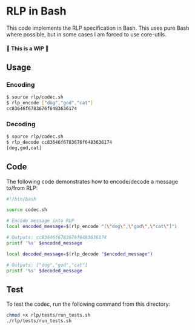 # RLP in Bash

This code implements the RLP specification in Bash. This uses pure Bash where possible, but in some cases I am forced to use core-utils.

#### 🚧 This is a WIP 🚧

## Usage

### Encoding

```bash
$ source rlp/codec.sh 
$ rlp_encode ["dog","god","cat"]
cc83646f6783676f6483636174
```

### Decoding

```bash
$ source rlp/codec.sh 
$ rlp_decode cc83646f6783676f6483636174
[dog,god,cat]
```

## Code

The following code demonstrates how to encode/decode a message to/from RLP:

```bash
#!/bin/bash

source codec.sh

# Encode message into RLP
local encoded_message=$(rlp_encode "[\"dog\",\"god\",\"cat\"]")

# Outputs: cc83646f6783676f6483636174
printf '%s' $encoded_message

local decoded_message=$(rlp_decode "$encoded_message")

# Outputs: ["dog","god","cat"]
printf '%s' $decoded_message

```

## Test

To test the codec, run the following command from this directory:

```bash
chmod +x rlp/tests/run_tests.sh 
./rlp/tests/run_tests.sh
```
